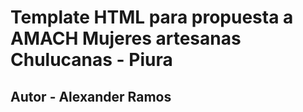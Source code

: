 # Template HTML para propuesta a AMACH Mujeres artesanas Chulucanas - Piura

## Autor - Alexander Ramos

